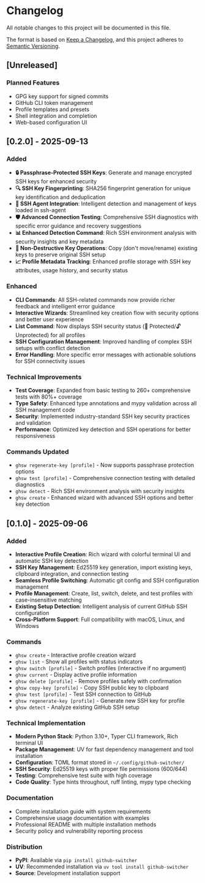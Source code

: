 # Changelog

All notable changes to this project will be documented in this file.

The format is based on [Keep a Changelog](https://keepachangelog.com/en/1.0.0/),
and this project adheres to [Semantic Versioning](https://semver.org/spec/v2.0.0.html).

## [Unreleased]

### Planned Features
- GPG key support for signed commits
- GitHub CLI token management
- Profile templates and presets
- Shell integration and completion
- Web-based configuration UI

## [0.2.0] - 2025-09-13

### Added
- **🔒 Passphrase-Protected SSH Keys**: Generate and manage encrypted SSH keys for enhanced security
- **🔍 SSH Key Fingerprinting**: SHA256 fingerprint generation for unique key identification and deduplication
- **🔌 SSH Agent Integration**: Intelligent detection and management of keys loaded in ssh-agent
- **🛡️ Advanced Connection Testing**: Comprehensive SSH diagnostics with specific error guidance and recovery suggestions
- **📊 Enhanced Detection Command**: Rich SSH environment analysis with security insights and key metadata
- **🔧 Non-Destructive Key Operations**: Copy (don't move/rename) existing keys to preserve original SSH setup
- **📈 Profile Metadata Tracking**: Enhanced profile storage with SSH key attributes, usage history, and security status

### Enhanced
- **CLI Commands**: All SSH-related commands now provide richer feedback and intelligent error guidance
- **Interactive Wizards**: Streamlined key creation flow with security options and better user experience
- **List Command**: Now displays SSH security status (🔐 Protected/🔓 Unprotected) for all profiles  
- **SSH Configuration Management**: Improved handling of complex SSH setups with conflict detection
- **Error Handling**: More specific error messages with actionable solutions for SSH connectivity issues

### Technical Improvements
- **Test Coverage**: Expanded from basic testing to 260+ comprehensive tests with 80%+ coverage
- **Type Safety**: Enhanced type annotations and mypy validation across all SSH management code
- **Security**: Implemented industry-standard SSH key security practices and validation
- **Performance**: Optimized key detection and SSH operations for better responsiveness

### Commands Updated
- `ghsw regenerate-key [profile]` - Now supports passphrase protection options
- `ghsw test [profile]` - Comprehensive connection testing with detailed diagnostics
- `ghsw detect` - Rich SSH environment analysis with security insights
- `ghsw create` - Enhanced wizard with advanced SSH options and better key detection

## [0.1.0] - 2025-09-06

### Added
- **Interactive Profile Creation**: Rich wizard with colorful terminal UI and automatic SSH key detection
- **SSH Key Management**: Ed25519 key generation, import existing keys, clipboard integration, and connection testing
- **Seamless Profile Switching**: Automatic git config and SSH configuration management
- **Profile Management**: Create, list, switch, delete, and test profiles with case-insensitive matching
- **Existing Setup Detection**: Intelligent analysis of current GitHub SSH configuration
- **Cross-Platform Support**: Full compatibility with macOS, Linux, and Windows

### Commands
- `ghsw create` - Interactive profile creation wizard
- `ghsw list` - Show all profiles with status indicators
- `ghsw switch [profile]` - Switch profiles (interactive if no argument)
- `ghsw current` - Display active profile information
- `ghsw delete [profile]` - Remove profiles safely with confirmation
- `ghsw copy-key [profile]` - Copy SSH public key to clipboard
- `ghsw test [profile]` - Test SSH connection to GitHub
- `ghsw regenerate-key [profile]` - Generate new SSH key for profile
- `ghsw detect` - Analyze existing GitHub SSH setup

### Technical Implementation
- **Modern Python Stack**: Python 3.10+, Typer CLI framework, Rich terminal UI
- **Package Management**: UV for fast dependency management and tool installation
- **Configuration**: TOML format stored in `~/.config/github-switcher/`
- **SSH Security**: Ed25519 keys with proper file permissions (600/644)
- **Testing**: Comprehensive test suite with high coverage
- **Code Quality**: Type hints throughout, ruff linting, mypy type checking

### Documentation
- Complete installation guide with system requirements
- Comprehensive usage documentation with examples
- Professional README with multiple installation methods
- Security policy and vulnerability reporting process

### Distribution
- **PyPI**: Available via `pip install github-switcher`
- **UV**: Recommended installation via `uv tool install github-switcher`
- **Source**: Development installation support
